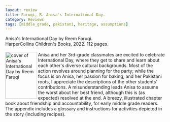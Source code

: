 ```yaml
---
layout: review
title: Faruqi, R. Anisa's International Day.
category: Reviews
tags: [middle_grade, pakistani, heritage, assumptions]
---
```

<span class="title">Anisa's International Day</span> by Reem Faruqi.<br>
<span class="publisher">HarperCollins Children's Books, 2022. 112 pages.</span><br><br>
<span class="book1"><img src="https://www.harpercollins.com/cdn/shop/files/9780063206236_04085ca6-f955-4bb6-9595-cb29ec3788c0.jpg" width="100" height="147" align="left" alt="cover of Anisa's International Day by Reem Faruqi"></span>Anisa and her 3rd-grade classmates are excited to celebrate International Day, where they get to share and learn about each other's diverse cultural backgrounds. Most of the action revolves around planning for the party; while the focus is on Anisa, her passion for baking, and her Pakistani roots, I appreciate the descriptions of the other students' contributions. A misunderstanding leads Anisa to assume the worst about her best friend, although this is (as expected) resolved at the end. A breezy, illustrated chapter book about friendship and accountability, for early middle grade readers. The appendix includes a glossary and instructions for activities depicted in the story (including recipes).
